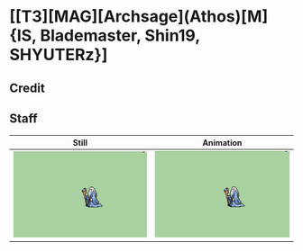 # [\[T3\]\[MAG\]\[Archsage\]\(Athos\)\[M\]{IS, Blademaster, Shin19, SHYUTERz}]

## Credit


	
## Staff

| Still | Animation |
| :---: | :-------: |
| ![Staff still](./Staff_000.png) | ![Staff animation](./Staff.gif) |
